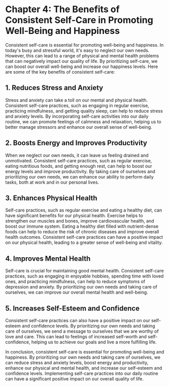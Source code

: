 Chapter 4: The Benefits of Consistent Self-Care in Promoting Well-Being and Happiness
=====================================================================================

Consistent self-care is essential for promoting well-being and happiness. In today's busy and stressful world, it's easy to neglect our own needs. However, this can lead to a range of physical and mental health problems that can negatively impact our quality of life. By prioritizing self-care, we can boost our overall well-being and increase our happiness levels. Here are some of the key benefits of consistent self-care:

**1. Reduces Stress and Anxiety**
---------------------------------

Stress and anxiety can take a toll on our mental and physical health. Consistent self-care practices, such as engaging in regular exercise, practicing mindfulness, and getting quality sleep, can help to reduce stress and anxiety levels. By incorporating self-care activities into our daily routine, we can promote feelings of calmness and relaxation, helping us to better manage stressors and enhance our overall sense of well-being.

**2. Boosts Energy and Improves Productivity**
----------------------------------------------

When we neglect our own needs, it can leave us feeling drained and unmotivated. Consistent self-care practices, such as regular exercise, eating nutritious foods, and getting enough rest, can help to boost our energy levels and improve productivity. By taking care of ourselves and prioritizing our own needs, we can enhance our ability to perform daily tasks, both at work and in our personal lives.

**3. Enhances Physical Health**
-------------------------------

Self-care practices, such as regular exercise and eating a healthy diet, can have significant benefits for our physical health. Exercise helps to strengthen our muscles and bones, improve cardiovascular health, and boost our immune system. Eating a healthy diet filled with nutrient-dense foods can help to reduce the risk of chronic diseases and improve overall health outcomes. Consistent self-care practices can have a positive impact on our physical health, leading to a greater sense of well-being and vitality.

**4. Improves Mental Health**
-----------------------------

Self-care is crucial for maintaining good mental health. Consistent self-care practices, such as engaging in enjoyable hobbies, spending time with loved ones, and practicing mindfulness, can help to reduce symptoms of depression and anxiety. By prioritizing our own needs and taking care of ourselves, we can improve our overall mental health and well-being.

**5. Increases Self-Esteem and Confidence**
-------------------------------------------

Consistent self-care practices can also have a positive impact on our self-esteem and confidence levels. By prioritizing our own needs and taking care of ourselves, we send a message to ourselves that we are worthy of love and care. This can lead to feelings of increased self-worth and self-confidence, helping us to achieve our goals and live a more fulfilling life.

In conclusion, consistent self-care is essential for promoting well-being and happiness. By prioritizing our own needs and taking care of ourselves, we can reduce stress and anxiety levels, boost energy and productivity, enhance our physical and mental health, and increase our self-esteem and confidence levels. Implementing self-care practices into our daily routine can have a significant positive impact on our overall quality of life.

